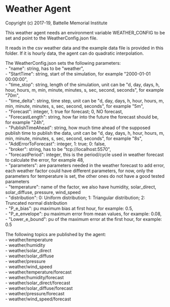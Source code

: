# Weather Agent

Copyright (c) 2017-19, Battelle Memorial Institute

This weather agent needs an environment variable WEATHER_CONFIG to be set and point to the WeatherConfig.json file.

It reads in the csv weather data and the example data file is provided in this folder. If it is hourly data, the agent can do quadratic interpolation.

The WeatherConfig.json sets the following parameters:  
	- "name": string, has to be "weather",  
	- "StartTime": string, start of the simulation, for example "2000-01-01 00:00:00",  
	- "time_stop": string, length of the simulation, unit can be "d, day, days, h, hour, hours, m, min, minute, minutes, s, sec, second, seconds", for example "70m",  
	- "time_delta": string, time step, unit can be "d, day, days, h, hour, hours, m, min, minute, minutes, s, sec, second, seconds", for example "5m",  
	- "Forecast": integer, 1: true for forecast; 0, NO forecast,  
	- "ForecastLength": string, how far into the future the forecast should be, for example "24h",  
	- "PublishTimeAhead": string, how much time ahead of the supposed publish time to publish the data, unit can be "d, day, days, h, hour, hours, m, min, minute, minutes, s, sec, second, seconds", for example "8s",  
	- "AddErrorToForecast": integer, 1: true; 0: false,  
	- "broker": string, has to be "tcp://localhost:5570",  
	- "forecastPeriod": integer, this is the period/cycle used in weather forecast to calculate the error, for example 48,  
	- "parameters": are parameters needed in the weather forecast to add error, each weather factor could have different parameters, for now, only the parameters for temperature is set, the other ones do not have a good tested parameters  
		- "temperature": name of the factor, we also have humidity, solar_direct, solar_diffuse, pressure, wind_speed  
			- "distribution": 0: Uniform distribution; 1: Triangular distribution; 2: Truncated normal distribution  
			- "P_e_bias": pu maximum bias at first hour, for example: 0.5,   
			- "P_e_envelope": pu maximum error from mean values, for example: 0.08,  
			- "Lower_e_bound": pu of the maximum error at the first hour, for example: 0.5  

The following topics are published by the agent:  
    - weather/temperature  
	- weather/humidity  
	- weather/solar_direct  
	- weather/solar_diffuse  
	- weather/pressure  
	- weather/wind_speed  
	- weather/temperature/forecast  
	- weather/humidity/forecast  
	- weather/solar_direct/forecast  
	- weather/solar_diffuse/forecast  
	- weather/pressure/forecast  
	- weather/wind_speed/forecast  
